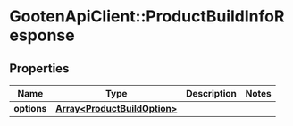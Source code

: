 # GootenApiClient::ProductBuildInfoResponse

## Properties
Name | Type | Description | Notes
------------ | ------------- | ------------- | -------------
**options** | [**Array&lt;ProductBuildOption&gt;**](ProductBuildOption.md) |  | 



